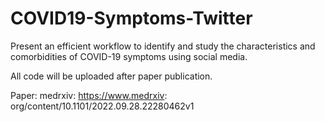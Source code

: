 # COVID19-Symptoms-Twitter
Present an efficient workflow to identify and study the characteristics and comorbidities of COVID-19 symptoms using social media.  

All code will be uploaded after paper publication.

Paper:
medrxiv: https://www.medrxiv: org/content/10.1101/2022.09.28.22280462v1
